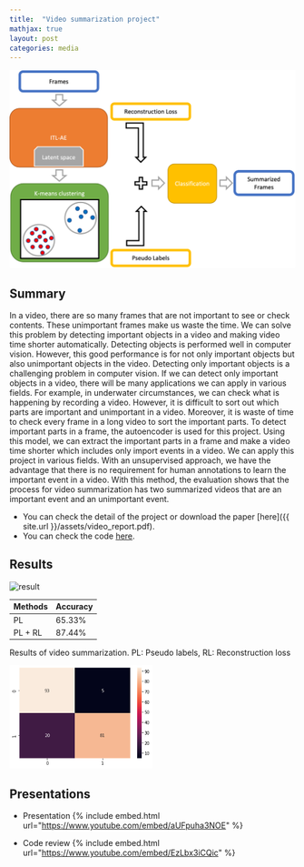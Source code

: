 ```yaml
---
title:  "Video summarization project"
mathjax: true
layout: post
categories: media
---
```


![detection](https://github.com/GijungLee/Video_summarization_project/raw/main/data/Picture2.png)


## Summary

In a video, there are so many frames that are not important to see or check contents. These unimportant frames make us waste the time. We can solve this problem by detecting important objects in a video and making video time shorter automatically. Detecting objects is performed well in computer vision. However, this good performance is for not only important objects but also unimportant objects in the video. Detecting only important objects is a challenging problem in computer vision. If we can detect only important objects in a video, there will be many applications we can apply in various fields. For example, in underwater circumstances, we can check what is happening by recording a video. However, it is difficult to sort out which parts are important and unimportant in a video. Moreover, it is waste of time to check every frame in a long video to sort the important parts. To detect important parts in a frame, the autoencoder is used for this project. Using this model, we can extract the important parts in a frame and make a video time shorter which includes only import events in a video. We can apply this project in various fields. With an unsupervised approach, we have the advantage that there is no requirement for human annotations to learn the important event in a video. With this method, the evaluation shows that the process for video summarization has two summarized videos that are an important event and an unimportant event.

- You can check the detail of the project or download the paper [here]({{ site.url }}/assets/video_report.pdf).
- You can check the code [here](https://github.com/GijungLee/Video_summarization_project).

## Results

![result](/data/Picture3.png)

| Methods | Accuracy |
| -------- | -------- |
| PL | 65.33% |
| PL + RL | 87.44% |

Results of video summarization. PL: Pseudo labels, RL: Reconstruction loss

![Confusion Matrix](https://github.com/GijungLee/Video_summarization_project/raw/main/data/Picture4.png)

## Presentations
- Presentation
{% include embed.html url="https://www.youtube.com/embed/aUFpuha3NOE" %}

- Code review
{% include embed.html url="https://www.youtube.com/embed/EzLbx3iCQic" %}
